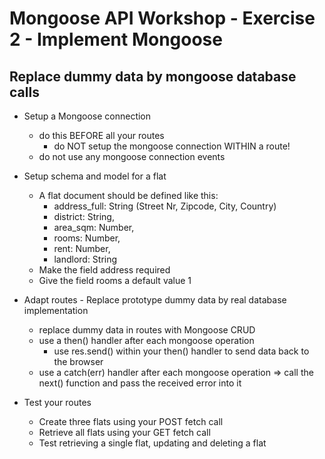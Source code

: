 # Mongoose API Workshop - Exercise 2 - Implement Mongoose

## Replace dummy data by mongoose database calls

* Setup a Mongoose connection
    * do this BEFORE all your routes
        * do NOT setup the mongoose connection WITHIN a route!
    * do not use any mongoose connection events

* Setup schema and model for a flat
    * A flat document should be defined like this:
        * address_full: String (Street Nr, Zipcode, City, Country)
        * district: String,
        * area_sqm: Number,
        * rooms: Number,
        * rent: Number,
        * landlord: String
    * Make the field address required
    * Give the field rooms a default value 1

* Adapt routes - Replace prototype dummy data by real database implementation
    * replace dummy data in routes with Mongoose CRUD
    * use a then() handler after each mongoose operation
        * use res.send() within your then() handler to send data back to the browser
    * use a catch(err) handler after each mongoose operation
        => call the next() function and pass the received error into it 

* Test your routes
    * Create three flats using your POST fetch call
    * Retrieve all flats using your GET fetch call
    * Test retrieving a single flat, updating and deleting a flat
